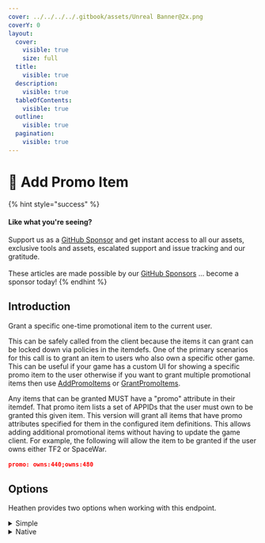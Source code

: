 ```yaml
---
cover: ../../../../.gitbook/assets/Unreal Banner@2x.png
coverY: 0
layout:
  cover:
    visible: true
    size: full
  title:
    visible: true
  description:
    visible: true
  tableOfContents:
    visible: true
  outline:
    visible: true
  pagination:
    visible: true
---
```


# 🔵 Add Promo Item

{% hint style="success" %}
#### Like what you're seeing?

Support us as a [GitHub Sponsor](../../../../become-a-sponsor/) and get instant access to all our assets, exclusive tools and assets, escalated support and issue tracking and our gratitude.\
\
These articles are made possible by our [GitHub Sponsors](../../../../become-a-sponsor/) ... become a sponsor today!
{% endhint %}

## Introduction

Grant a specific one-time promotional item to the current user.

This can be safely called from the client because the items it can grant can be locked down via policies in the itemdefs. One of the primary scenarios for this call is to grant an item to users who also own a specific other game. This can be useful if your game has a custom UI for showing a specific promo item to the user otherwise if you want to grant multiple promotional items then use [AddPromoItems](https://partner.steamgames.com/doc/api/ISteamInventory#AddPromoItems) or [GrantPromoItems](https://partner.steamgames.com/doc/api/ISteamInventory#GrantPromoItems).

Any items that can be granted MUST have a "promo" attribute in their itemdef. That promo item lists a set of APPIDs that the user must own to be granted this given item. This version will grant all items that have promo attributes specified for them in the configured item definitions. This allows adding additional promotional items without having to update the game client. For example, the following will allow the item to be granted if the user owns either TF2 or SpaceWar.

```json
promo: owns:440;owns:480
```

## Options

Heathen provides two options when working with this endpoint.

<details>

<summary>Simple</summary>

Our Simple variant will save you a lot of effort by handling the result-ready event for you, processing any requested properties and handing you a completed collection of item details when it's all done.

With the simple method, you should provide the item you wish to add as well as any properties you would like us to read from the resulting item. In most cases you won't need additional properties read however if your items have generators on them that create custom properties on creation then you may want to have us read those for you

#### Item Def (input)

The item to grant the player

#### Read Properties (input)

An array of strings being the keys for each property you would like us to read for you

#### Callback (input)

The callback is an event that will contain the [UEResult](../enumerators/ueresult.md) of the request and an array of [Item Detail With Properties](../types/item-detail-with-properties.md)

### Example

<img src="../../../../.gitbook/assets/image (39).png" alt="Simple Add Promo Item Example" data-size="original">

Note that we never return the result handle to you, we track this handle, process the items, read the requested properties and destroy the handle for you returning to you the resulting data in an array.

</details>

<details>

<summary>Native</summary>

The native Steam API works by issuing the request and returning an Item Request Handle when the request is filled Steam will execute the Result Ready callback. You must then read the details, properties and other aspects you desire from the result and then destroy the result handle.

#### Item Def (input)

The definition ID of the item to grant the player.

### Example

To get the handle you make your request, and check if the request was successful, if so store that request ... you'll need the handle from it later. This will prompt Steam to execute the Result Ready event when the results have been read.

<img src="../../../../.gitbook/assets/image (38).png" alt="" data-size="original">

When the Result Ready is executed you will need to check if it matches your result handle, fetch the items contained in that result, and for each item fetch whatever additional properties you may need.



<img src="../../../../.gitbook/assets/image (36).png" alt="" data-size="original">

Importantly when you are done reading the data returned by that result you need to destroy the handle.

<img src="../../../../.gitbook/assets/image (37).png" alt="" data-size="original">

</details>
